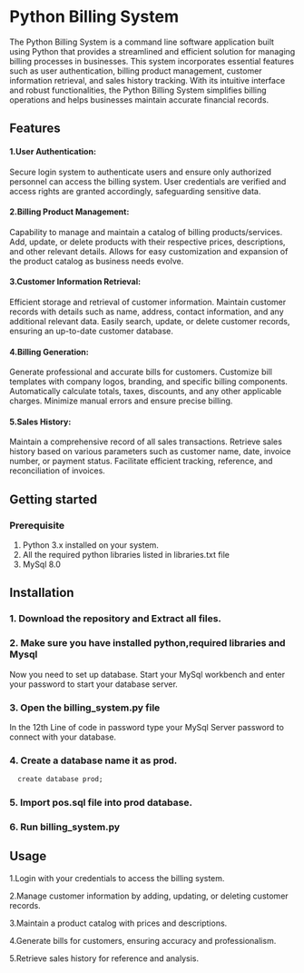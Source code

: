 
# Python Billing System
The Python Billing System is a command line software application built using Python that provides a streamlined and efficient solution for managing billing processes in businesses. This system incorporates essential features such as user authentication, billing product management, customer information retrieval, and sales history tracking. With its intuitive interface and robust functionalities, the Python Billing System simplifies billing operations and helps businesses maintain accurate financial records.


## Features
<h4>1.User Authentication:</h4>

Secure login system to authenticate users and ensure only authorized personnel can access the billing system.
User credentials are verified and access rights are granted accordingly, safeguarding sensitive data.

<h4>2.Billing Product Management:</h4>

Capability to manage and maintain a catalog of billing products/services.
Add, update, or delete products with their respective prices, descriptions, and other relevant details.
Allows for easy customization and expansion of the product catalog as business needs evolve.

<h4>3.Customer Information Retrieval:</h4>

Efficient storage and retrieval of customer information.
Maintain customer records with details such as name, address, contact information, and any additional relevant data.
Easily search, update, or delete customer records, ensuring an up-to-date customer database.

<h4>4.Billing Generation:</h4>

Generate professional and accurate bills for customers.
Customize bill templates with company logos, branding, and specific billing components.
Automatically calculate totals, taxes, discounts, and any other applicable charges.
Minimize manual errors and ensure precise billing.

<h4>5.Sales History:</h4>

Maintain a comprehensive record of all sales transactions.
Retrieve sales history based on various parameters such as customer name, date, invoice number, or payment status.
Facilitate efficient tracking, reference, and reconciliation of invoices.

## Getting started

<h3> Prerequisite </h3>

1. Python 3.x installed on your system.
2. All the required python libraries listed in libraries.txt file
3. MySql 8.0
## Installation

<h3>1. Download the repository and Extract all files.</h3>

<h3>2. Make sure you have installed python,required libraries and Mysql</h3>

<p> Now you need to set up database. Start your MySql workbench and enter your password to start your database server.</p>

<h3>3. Open the billing_system.py file</h3>

In the 12th Line of code in password type your MySql Server password to connect with your database.

<h3>4. Create a database name it as prod.</h3>


```cmd
  create database prod;
```
    
<h3>5. Import pos.sql file into prod database.</h3>

<h3>6. Run billing_system.py</h3>

## Usage
1.Login with your credentials to access the billing system.

2.Manage customer information by adding, updating, or deleting customer records.

3.Maintain a product catalog with prices and descriptions.

4.Generate bills for customers, ensuring accuracy and professionalism.

5.Retrieve sales history for reference and analysis.



